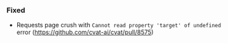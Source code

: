 ### Fixed

- Requests page crush with `Cannot read property 'target' of undefined` error
  (<https://github.com/cvat-ai/cvat/pull/8575>)
